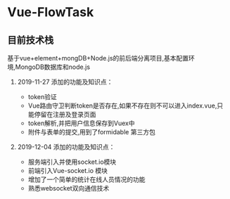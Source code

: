 # Vue-FlowTask
## 目前技术栈
基于vue+element+mongDB+Node.js的前后端分离项目,基本配置环境,MongoDB数据库和node.js
1. 2019-11-27 添加的功能及知识点：
    - token验证
    - Vue路由守卫判断token是否存在,如果不存在则不可以进入index.vue,只能停留在注册及登录页面
    - token解析,并把用户信息保存到Vuex中
    - 附件与表单的提交,用到了formidable 第三方包


2. 2019-12-04 添加的功能及知识点：
    - 服务端引入并使用socket.io模块
    - 前端引入Vue-socket.io 模块
    - 增加了一个简单的统计在线人员情况的功能
    - 熟悉websocket双向通信技术
